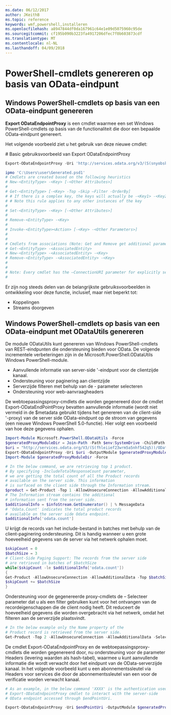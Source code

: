 ```yaml
---
ms.date: 06/12/2017
author: JKeithB
ms.topic: reference
keywords: wmf,powershell,installeren
ms.openlocfilehash: a8947844df0da167961c64e1e09d5075960c95de
ms.sourcegitcommit: cf195b090b3223fa4917206dfec7f0b603873cdf
ms.translationtype: MT
ms.contentlocale: nl-NL
ms.lasthandoff: 04/09/2018
---
```

# <a name="generate-powershell-cmdlets-based-on-odata-endpoint"></a>PowerShell-cmdlets genereren op basis van OData-eindpunt
<a name="generate-windows-powershell-cmdlets-based-on-an-odata-endpoint"></a>Windows PowerShell-cmdlets op basis van een OData-eindpunt genereren
--------------------------------------------------------------

**Export ODataEndpointProxy** is een cmdlet waarmee een set Windows PowerShell-cmdlets op basis van de functionaliteit die door een bepaalde OData-eindpunt genereert.

Het volgende voorbeeld ziet u het gebruik van deze nieuwe cmdlet:

\# Basic gebruiksvoorbeeld van Export ODataEndpointProxy

```powershell
Export-ODataEndpointProxy -Uri 'http://services.odata.org/v3/(S(snyobsk1hhutkb2yulwldgf1))/odata/odata.svc' -OutputModule C:\Users\user\Generated.psd1

ipmo 'C:\Users\user\Generated.psd1'
# Cmdlets are created based on the following heuristics
# New-<EntityType> -<Key> [-<Other Attributes>]
#
# Get-<EntityType> [-<Key> -Top –Skip –Filter -OrderBy]
# # If there is a complex key, the keys will actually be -<Key1> -<Key2>…
# # Note this rule applies to any other instances of the key
#
# Set-<EntityType> -<Key> [-<Other Attributes>]
#
# Remove-<EntityType> -<Key>
#
# Invoke-<EntityType><Action> [-<Key> -<Other Parameters>]
#
#
# Cmdlets from associations (Note: Get and Remove get additional parameter sets)
# Get-<EntityType> -<AssociatedEntity>
# New-<EntityType> -<AssociatedEntity> -<Key>
# Remove-<EntityType> -<AssociatedEntity> -<Key>
#
#
# Note: Every cmdlet has the –ConnectionURI parameter for explicitly setting the URI of the endpoint. This normally uses the same address that you gave the Export-ODataEndpointProxy cmdlet, but can be overridden in this fashion for the sake of similar endpoints.
#
```

Er zijn nog steeds delen van de belangrijkste gebruiksvoorbeelden in ontwikkeling voor deze functie, inclusief, maar niet beperkt tot:
-   Koppelingen
-   Streams doorgeven

<a name="generate-windows-powershell-cmdlets-based-on-an-odata-endpoint-with-odatautils"></a>Windows PowerShell-cmdlets op basis van een OData-eindpunt met ODataUtils genereren
------------------------------------------------------------------------------
De module ODataUtils kunt genereren van Windows PowerShell-cmdlets van REST-eindpunten die ondersteuning bieden voor OData. De volgende incrementele verbeteringen zijn in de Microsoft.PowerShell.ODataUtils Windows PowerShell-module.
-   Aanvullende informatie van server-side '-eindpunt voor de clientzijde kanaal.
-   Ondersteuning voor paginering aan clientzijde
-   Serverzijde filteren met behulp van de - parameter selecteren
-   Ondersteuning voor web-aanvraagheaders

De webtoepassingsproxy-cmdlets die worden gegenereerd door de cmdlet Export-ODataEndPointProxy bevatten aanvullende informatie (wordt niet vermeld in de $metadata gebruikt tijdens het genereren van de client-side '-proxy) van de server side OData-eindpunt op de stroom van gegevens (een nieuwe Windows PowerShell 5.0-functie). Hier volgt een voorbeeld van hoe deze gegevens ophalen.
```powershell
Import-Module Microsoft.PowerShell.ODataUtils -Force
$generatedProxyModuleDir = Join-Path -Path $env:SystemDrive -ChildPath 'ODataDemoProxy'
$uri = "http://services.odata.org/V3/(S(fhleiief23wrm5a5nhf542q5))/OData/OData.svc/"
Export-ODataEndpointProxy -Uri $uri -OutputModule $generatedProxyModuleDir -Force -AllowUnSecureConnection -Verbose -AllowClobber
Import-Module $generatedProxyModuleDir -Force

# In the below command, we are retrieving top 1 product.
# By specifying -IncludeTotalResponseCount parameter,
# we are getting the total count of all the Product records
# available on the server side. This information
# is surfaced on the client side through the Information stream.
$product = Get-Product -Top 1 -AllowUnsecureConnection -AllowAdditionalData -IncludeTotalResponseCount -InformationVariable infoStream
# The Information stream contains the additional
# information sent from the server side.
$additionalInfo = $infoStream.GetEnumerator() | % MessageData
# 'Odata.Count' indicates the total product records
# available on the server side Odata endpoint.
$additionalInfo['odata.count']
```

U krijgt de records van het include-bestand in batches met behulp van de client-paginering ondersteuning. Dit is handig wanneer u een grote hoeveelheid gegevens van de server via het netwerk ophalen moet.
```powershell
$skipCount = 0
$batchSize = 3
# Client-Side Paging Support: The records from the server side
# are retrieved in batches of $batchSize
while($skipCount -le $additionalInfo['odata.count'])
{
Get-Product -AllowUnsecureConnection -AllowAdditionalData -Top $batchSize -Skip $skipCount
$skipCount += $batchSize
}
```

Ondersteuning voor de gegenereerde proxy-cmdlets de – Selecteer parameter dat u als een filter gebruiken kunt voor het ontvangen van de recordeigenschappen die de client nodig heeft. Dit reduceert de hoeveelheid gegevens die worden overgebracht via het netwerk, omdat het filteren aan de serverzijde plaatsvindt.
```powershell
# In the below example only the Name property of the
# Product record is retrieved from the server side.
Get-Product -Top 2 -AllowUnsecureConnection -AllowAdditionalData -Select Name
```

De cmdlet Export-ODataEndpointProxy en de webtoepassingsproxy-cmdlets die worden gegenereerd door, nu ondersteuning voor de parameter Headers (levering waarden als hash-tabel), waarmee u kunt aanvullende informatie die wordt verwacht door het eindpunt van de OData-serverzijde kanaal. In het volgende voorbeeld kunt u een abonnementssleutel via Headers voor services die door de abonnementssleutel van een voor de verificatie worden verwacht kanaal.
```powershell
# As an example, in the below command 'XXXX' is the authentication used by the
# Export-ODataEndpointProxy cmdlet to interact with the server-side
# OData endpoint accessed through $endPointUri.

Export-ODataEndpointProxy -Uri $endPointUri -OutputModule $generatedProxyModuleDir -Force -AllowUnSecureConnection -Verbose -Headers @{'subscription-key'='XXXX'}
```